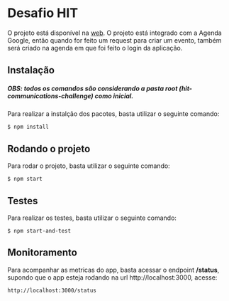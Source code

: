 # Desafio HIT

O projeto está disponível na [web](https://jelly-jealous-gargoyleosaurus.glitch.me/).
O projeto está integrado com a Agenda Google, então quando for feito um request para criar um evento, também será criado na agenda em que foi feito o login da aplicação.

## Instalação
##### OBS: todos os comandos são considerando a pasta root (hit-communications-challenge) como inicial.

Para realizar a instalção dos pacotes, basta utilizar o seguinte comando:

    $ npm install

## Rodando o projeto

Para rodar o projeto, basta utilizar o seguinte comando:

    $ npm start

## Testes 

Para realizar os testes, basta utilizar o seguinte comando:

    $ npm start-and-test

## Monitoramento

Para acompanhar as metricas do app, basta acessar o endpoint **/status**, supondo que o app esteja rodando na url http://localhost:3000, acesse:

    http://localhost:3000/status
